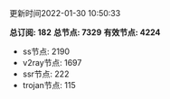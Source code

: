 更新时间2022-01-30 10:50:33

**总订阅: 182**
**总节点: 7329**
**有效节点: 4224**
- ss节点: 2190
- v2ray节点: 1697
- ssr节点: 222
- trojan节点: 115
